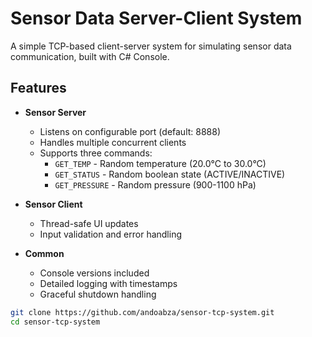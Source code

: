 # Sensor Data Server-Client System

A simple TCP-based client-server system for simulating sensor data communication, built with C# Console.

## Features

- **Sensor Server**  
  - Listens on configurable port (default: 8888)  
  - Handles multiple concurrent clients 
  - Supports three commands:  
    - `GET_TEMP` - Random temperature (20.0°C to 30.0°C)  
    - `GET_STATUS` - Random boolean state (ACTIVE/INACTIVE)  
    - `GET_PRESSURE` - Random pressure (900-1100 hPa)  

- **Sensor Client**  
  - Thread-safe UI updates  
  - Input validation and error handling  

- **Common**  
  - Console versions included  
  - Detailed logging with timestamps  
  - Graceful shutdown handling  


```bash
git clone https://github.com/andoabza/sensor-tcp-system.git
cd sensor-tcp-system